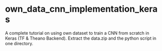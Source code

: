 # own_data_cnn_implementation_keras
A complete tutorial on using own dataset to train a CNN from scratch in Keras (TF &amp; Theano Backend).
Extract the data.zip and the python script in one directory.
